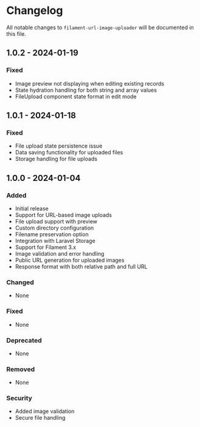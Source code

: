 # Changelog

All notable changes to `filament-url-image-uploader` will be documented in this file.

## 1.0.2 - 2024-01-19

### Fixed
- Image preview not displaying when editing existing records
- State hydration handling for both string and array values
- FileUpload component state format in edit mode

## 1.0.1 - 2024-01-18

### Fixed
- File upload state persistence issue
- Data saving functionality for uploaded files
- Storage handling for file uploads

## 1.0.0 - 2024-01-04

### Added
- Initial release
- Support for URL-based image uploads
- File upload support with preview
- Custom directory configuration
- Filename preservation option
- Integration with Laravel Storage
- Support for Filament 3.x
- Image validation and error handling
- Public URL generation for uploaded images
- Response format with both relative path and full URL

### Changed
- None

### Fixed
- None

### Deprecated
- None

### Removed
- None

### Security
- Added image validation
- Secure file handling
